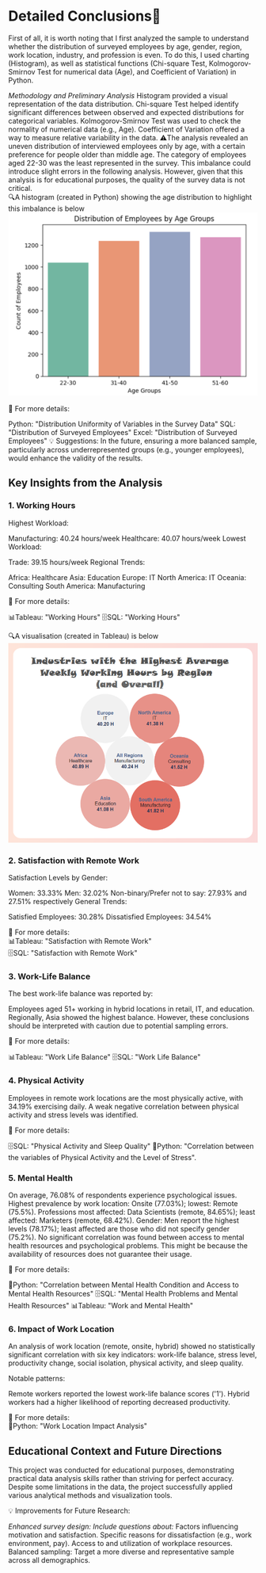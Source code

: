 # Detailed Conclusions📜  

First of all, it is worth noting that I first analyzed the sample to understand whether the distribution of surveyed employees by age, gender, region, work location, industry, and profession is even. To do this, I used charting (Histogram), as well as statistical functions (Chi-square Test, Kolmogorov-Smirnov Test for numerical data (Age), and Coefficient of Variation) in Python.

*Methodology and Preliminary Analysis*
Histogram provided a visual representation of the data distribution.
Chi-square Test helped identify significant differences between observed and expected distributions for categorical variables.
Kolmogorov-Smirnov Test was used to check the normality of numerical data (e.g., Age).
Coefficient of Variation offered a way to measure relative variability in the data.
⚠️The analysis revealed an uneven distribution of interviewed employees only by age, with a certain preference for people older than middle age. The category of employees aged 22-30 was the least represented in the survey. This imbalance could introduce slight errors in the following analysis. However, given that this analysis is for educational purposes, the quality of the survey data is not critical.  
🔍A histogram (created in Python) showing the age distribution to highlight this imbalance is below  
<img src="images/Distribution%20of%20Employees%20by%20Age%20Groups.png" alt="Employee Distribution by Age Group" width="600"/>  

📌 For more details:

Python: "Distribution Uniformity of Variables in the Survey Data"
SQL: "Distribution of Surveyed Employees"
Excel: "Distribution of Surveyed Employees"
💡 Suggestions: In the future, ensuring a more balanced sample, particularly across underrepresented groups (e.g., younger employees), would enhance the validity of the results.

## Key Insights from the Analysis  

### 1. Working Hours
Highest Workload:

Manufacturing: 40.24 hours/week
Healthcare: 40.07 hours/week
Lowest Workload:

Trade: 39.15 hours/week
Regional Trends:

Africa: Healthcare
Asia: Education
Europe: IT
North America: IT
Oceania: Consulting
South America: Manufacturing  

📌 For more details:

📊Tableau: "Working Hours"
🗄️SQL: "Working Hours"  

🔍A visualisation (created in Tableau) is below  
![Industries with highest average working hours per week by region](images/Industries%20with%20the%20Highest%20Average%20Weekly%20Working%20Hours.png)

### 2. Satisfaction with Remote Work
Satisfaction Levels by Gender:

Women: 33.33%
Men: 32.02%
Non-binary/Prefer not to say: 27.93% and 27.51% respectively
General Trends:

Satisfied Employees: 30.28%
Dissatisfied Employees: 34.54%  

📌 For more details:  
📊Tableau: "Satisfaction with Remote Work"  
🗄️SQL: "Satisfaction with Remote Work"    

### 3. Work-Life Balance
The best work-life balance was reported by:

Employees aged 51+ working in hybrid locations in retail, IT, and education.
Regionally, Asia showed the highest balance.
However, these conclusions should be interpreted with caution due to potential sampling errors.  

📌 For more details:

📊Tableau: "Work Life Balance"
🗄️SQL: "Work Life Balance"  

### 4. Physical Activity
Employees in remote work locations are the most physically active, with 34.19% exercising daily. A weak negative correlation between physical activity and stress levels was identified.  

📌 For more details:

🗄️SQL: "Physical Activity and Sleep Quality"
🐍Python: "Correlation between the variables of Physical Activity and the Level of Stress".  

### 5. Mental Health
On average, 76.08% of respondents experience psychological issues.
Highest prevalence by work location: Onsite (77.03%); lowest: Remote (75.5%).
Professions most affected: Data Scientists (remote, 84.65%); least affected: Marketers (remote, 68.42%).
Gender: Men report the highest levels (78.17%); least affected are those who did not specify gender (75.2%).
No significant correlation was found between access to mental health resources and psychological problems. This might be because the availability of resources does not guarantee their usage.  

📌 For more details:

🐍Python: "Correlation between Mental Health Condition and Access to Mental Health Resources"
🗄️SQL: "Mental Health Problems and Mental Health Resources"
📊Tableau: "Work and Mental Health"  

### 6. Impact of Work Location
An analysis of work location (remote, onsite, hybrid) showed no statistically significant correlation with six key indicators: work-life balance, stress level, productivity change, social isolation, physical activity, and sleep quality.

Notable patterns:

Remote workers reported the lowest work-life balance scores ('1').
Hybrid workers had a higher likelihood of reporting decreased productivity.  

📌 For more details:  
🐍Python: "Work Location Impact Analysis"

## Educational Context and Future Directions  

This project was conducted for educational purposes, demonstrating practical data analysis skills rather than striving for perfect accuracy. Despite some limitations in the data, the project successfully applied various analytical methods and visualization tools.

💡 Improvements for Future Research:

*Enhanced survey design: Include questions about:*
Factors influencing motivation and satisfaction.
Specific reasons for dissatisfaction (e.g., work environment, pay).
Access to and utilization of workplace resources.
Balanced sampling: Target a more diverse and representative sample across all demographics.
